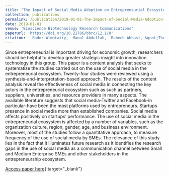 ```yaml
---
title: "The Impact of Social Media Adoption on Entrepreneurial Ecosystem"
collection: publications
permalink: /publication/2019-01-01-The-Impact-of-Social-Media-Adoption-on-Entrepreneurial-Ecosystem
date: 2019-01-01
venue: 'Bioscience Biotechnology Research Communications'
paperurl: 'https://doi.org/10.21786/bbrc/12.1/8'
citation: ' Bodor Almotairy,  Manal Abdullah,  Rabeeh Abbasi, &quot;The Impact of Social Media Adoption on Entrepreneurial Ecosystem.&quot; Bioscience Biotechnology Research Communications, 2019.'
---
```

Since entrepreneurial is important driving for economic growth, researchers should be helpful to develop greater strategic insight into innovation technology in this group. This paper is a content analysis that seeks to systematize the studies carried out on the use of social media in the entrepreneurial ecosystem. Twenty-four studies were reviewed using a synthesis-and-interpretation-based approach. The results of the content analysis reveal the effectiveness of social media in connecting the key actors in the entrepreneurial ecosystem such as such as partners, suppliers, universities, and resource providers in many aspects. The available literature suggests that social media-Twitter and Facebook-in particular-have been the most platforms used by entrepreneurs. Startups presence in social media more than established companies. Social media affects positively on startups’ performance. The use of social media in the entrepreneurial ecosystem is affected by a number of variables, such as the organization culture, region, gender, age, and business environment. Moreover, most of the studies follow a quantitative approach, to measure frequency of the use of social media by SMEs. The relevance of this study lies in the fact that it illuminates future research as it identifies the research gaps in the use of social media as a communication channel between Small and Medium Enterprise SMEs and other stakeholders in the entrepreneurship ecosystem.

[Access paper here](https://doi.org/10.21786/bbrc/12.1/8){:target="_blank"}
